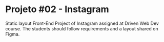 # Projeto #02 - Instagram
 Static layout Front-End Project of Instagram assigned at Driven Web Dev course. The students should follow requirements and a layout shared on Figma.
